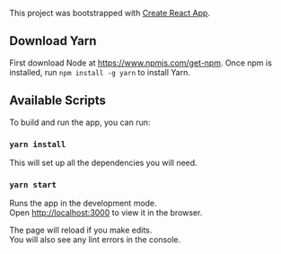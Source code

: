 This project was bootstrapped with [Create React App](https://github.com/facebook/create-react-app).

## Download Yarn

First download Node at https://www.npmjs.com/get-npm.
Once npm is installed, run `npm install -g yarn` to install Yarn.

## Available Scripts

To build and run the app, you can run:

### `yarn install`

This will set up all the dependencies you will need.

### `yarn start`

Runs the app in the development mode.<br />
Open [http://localhost:3000](http://localhost:3000) to view it in the browser.

The page will reload if you make edits.<br />
You will also see any lint errors in the console.
